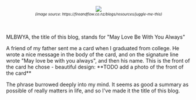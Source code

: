 <div align="center">
  <img src="https://bradleyculley.github.io/images/juggling-while-balancing.jpeg" />
  <div style="font-size: 10px; font-style: italic;">(image source: https://fireandflow.co.nz/blogs/resources/juggle-me-this)</div>
</div>
<br/>
<br/>

<p>
MLBWYA, the title of this blog, stands for "May Love Be With You Always"
</p>

<p>
A friend of my father sent me a card when I graduated from college.
He wrote a nice message in the body of the card, and on the signature line wrote "May love be with you always", and then his name.
This is the front of the card he chose - beautiful design:
**TODO add a photo of the front of the card**
</p>

<p>
The phrase burrowed deeply into my mind.
It seems as good a summary as possible of really matters in life, and so I've made it the title of this blog.
</p>
